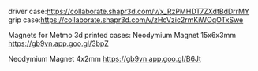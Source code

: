 driver case:https://collaborate.shapr3d.com/v/x_RzPMHDT7ZXdtBdDrrMY
grip case:https://collaborate.shapr3d.com/v/zHcVzic2rmKiWOqOTxSwe

Magnets for Metmo 3d printed cases:
Neodymium Magnet 15x6x3mm
https://gb9vn.app.goo.gl/3bpZ

Neodymium Magnet 4x2mm
https://gb9vn.app.goo.gl/B6Jt


